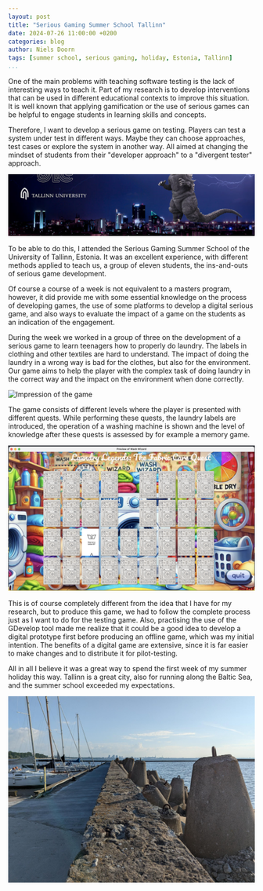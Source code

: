 ```yaml
---
layout: post
title: "Serious Gaming Summer School Tallinn"
date: 2024-07-26 11:00:00 +0200
categories: blog
author: Niels Doorn
tags: [summer school, serious gaming, holiday, Estonia, Tallinn]
...
```


One of the main problems with teaching software testing is the lack of interesting ways to teach it. Part of my research is to develop interventions that can be used in different educational contexts to improve this situation. It is well known that applying gamification or the use of serious games can be helpful to engage students in learning skills and concepts. 

Therefore, I want to develop a serious game on testing. Players can test a system under test in different ways. Maybe they can choose approaches, test cases or explore the system in another way. All aimed at changing the mindset of students from their "developer approach" to a "divergent tester" approach.

![Serious game summer school banner](/tallinnSummerSchool.jpg "Banner of the summer school")

To be able to do this, I attended the Serious Gaming Summer School of the University of Tallinn, Estonia. It was an excellent experience, with different methods applied to teach us, a group of eleven students, the ins-and-outs of serious game development.

Of course a course of a week is not equivalent to a masters program, however, it did provide me with some essential knowledge on the process of developing games, the use of some platforms to develop a digital serious game, and also ways to evaluate the impact of a game on the students as an indication of the engagement.

During the week we worked in a group of three on the development of a serious game to learn teenagers how to properly do laundry. The labels in clothing and other textiles are hard to understand. The impact of doing the laundry in a wrong way is bad for the clothes, but also for the environment. Our game aims to help the player with the complex task of doing laundry in the correct way and the impact on the environment when done correctly.

![Impression of the game](/washwizard.png "Impression of the game")

The game consists of different levels where the player is presented with different quests. While performing these quests, the laundry labels are introduced, the operation of a washing machine is shown and the level of knowledge after these quests is assessed by for example a memory game.

![Memory game](/memory.png "Impression of the memory game")

This is of course completely different from the idea that I have for my research, but to produce this game, we had to follow the complete process just as I want to do for the testing game. Also, practising the use of the GDevelop tool made me realize that it could be a good idea to develop a digital prototype first before producing an offline game, which was my initial intention. The benefits of a digital game are extensive, since it is far easier to make changes and to distribute it for pilot-testing.

All in all I believe it was a great way to spend the first week of my summer holiday this way. Tallinn is a great city, also for running along the Baltic Sea, and the summer school exceeded my expectations.

![Running along the Baltic Sea](/baltic.jpg "View on Tallinn")